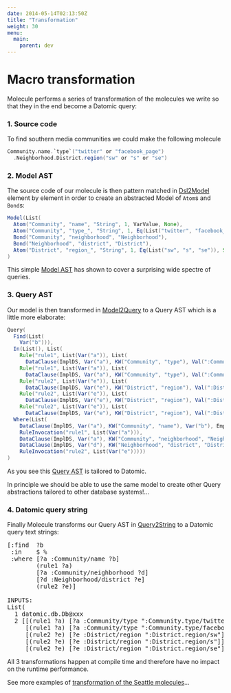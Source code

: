 ```yaml
---
date: 2014-05-14T02:13:50Z
title: "Transformation"
weight: 30
menu:
  main:
    parent: dev
---
```


# Macro transformation

Molecule performs a series of transformation of the molecules we write so that they in the end become a Datomic query:

### 1. Source code

To find southern media communities we could make the following molecule
```scala
Community.name.`type`("twitter" or "facebook_page")
  .Neighborhood.District.region("sw" or "s" or "se")
```

### 2. Model AST

The source code of our molecule is then pattern matched in [Dsl2Model](https://github.com/scalamolecule/molecule/blob/master/core/src/main/scala/molecule/transform/Dsl2Model.scala) element by element in order to create an abstracted Model of `Atom`s and `Bond`s:

```scala
Model(List(
  Atom("Community", "name", "String", 1, VarValue, None),
  Atom("Community", "type_", "String", 1, Eq(List("twitter", "facebook_page")), Some(":Community.type/")),
  Bond("Community", "neighborhood", "Neighborhood"),
  Bond("Neighborhood", "district", "District"),
  Atom("District", "region_", "String", 1, Eq(List("sw", "s", "se")), Some(":District.region/")))
)
```
This simple [Model AST](https://github.com/scalamolecule/molecule/blob/master/core/src/main/scala/molecule/ast/model.scala) has shown to cover a surprising wide spectre of queries.

### 3. Query AST
Our model is then transformed in [Model2Query](https://github.com/scalamolecule/molecule/blob/master/core/src/main/scala/molecule/transform/Model2Query.scala) to a Query AST which is a little more elaborate:

```scala
Query(
  Find(List(
    Var("b"))),
  In(List(), List(
    Rule("rule1", List(Var("a")), List(
      DataClause(ImplDS, Var("a"), KW("Community", "type"), Val(":Community.type/twitter"), Empty))),
    Rule("rule1", List(Var("a")), List(
      DataClause(ImplDS, Var("a"), KW("Community", "type"), Val(":Community.type/facebook_page"), Empty))),
    Rule("rule2", List(Var("e")), List(
      DataClause(ImplDS, Var("e"), KW("District", "region"), Val(":District.region/sw"), Empty))),
    Rule("rule2", List(Var("e")), List(
      DataClause(ImplDS, Var("e"), KW("District", "region"), Val(":District.region/s"), Empty))),
    Rule("rule2", List(Var("e")), List(
      DataClause(ImplDS, Var("e"), KW("District", "region"), Val(":District.region/se"), Empty)))), List(DS)),
  Where(List(
    DataClause(ImplDS, Var("a"), KW("Community", "name"), Var("b"), Empty),
    RuleInvocation("rule1", List(Var("a"))),
    DataClause(ImplDS, Var("a"), KW("Community", "neighborhood", "Neighborhood"), Var("d"), Empty),
    DataClause(ImplDS, Var("d"), KW("Neighborhood", "district", "District"), Var("e"), Empty),
    RuleInvocation("rule2", List(Var("e")))))
)
``` 
As you see this [Query AST](https://github.com/scalamolecule/molecule/blob/master/core/src/main/scala/molecule/ast/query.scala) is tailored to Datomic.

In principle we should be able to use the same model to create other Query abstractions tailored to other database systems!...

### 4. Datomic query string

Finally Molecule transforms our Query AST in [Query2String](https://github.com/scalamolecule/molecule/blob/master/core/src/main/scala/molecule/transform/Query2String.scala) to a Datomic query text strings:

<pre>
[:find  ?b
 :in    $ %
 :where [?a :Community/name ?b]
        (rule1 ?a)
        [?a :Community/neighborhood ?d]
        [?d :Neighborhood/district ?e]
        (rule2 ?e)]

INPUTS:
List(
  1 datomic.db.Db@xxx
  2 [[(rule1 ?a) [?a :Community/type ":Community.type/twitter"]]
     [(rule1 ?a) [?a :Community/type ":Community.type/facebook_page"]]
     [(rule2 ?e) [?e :District/region ":District.region/sw"]]
     [(rule2 ?e) [?e :District/region ":District.region/s"]]
     [(rule2 ?e) [?e :District/region ":District.region/se"]]]
</pre>

All 3 transformations happen at compile time and therefore have no impact on the runtime performance.

See more examples of [transformation of the Seattle molecules](https://github.com/scalamolecule/molecule/blob/master/examples/src/test/scala/molecule/examples/seattle/SeattleTransformationTests.scala)...